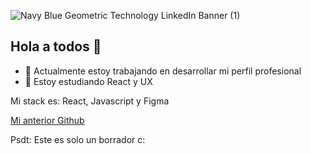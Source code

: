 ![Navy Blue Geometric Technology LinkedIn Banner (1)](https://github.com/user-attachments/assets/a5710b35-ce1a-49fd-be70-79ca50b58a15)


## Hola a todos 👋

- 🔭 Actualmente estoy trabajando en desarrollar mi perfil profesional
- 🌱 Estoy estudiando React y UX

Mi stack es: React, Javascript y Figma

[Mi anterior Github](https://github.com/RoyHuamanAvila)

Psdt: Este es solo un borrador c:
<!--
**royandresdev/royandresdev** is a ✨ _special_ ✨ repository because its `README.md` (this file) appears on your GitHub profile.

Here are some ideas to get you started:

- 👯 I’m looking to collaborate on ...
- 🤔 I’m looking for help with ...
- 💬 Ask me about ...
- 📫 How to reach me: ...
- 😄 Pronouns: ...
- ⚡ Fun fact: ...
-->

